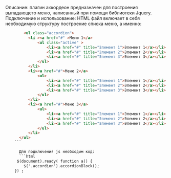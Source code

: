 Описание: 
  плагин аккордеон предназначен для построения выпадающего меню, написанный при помощи библиотеки Jquery.
Подключение и использование:
  HTML файл включает в себя необходимую структуру построение списка меню, а именно:
  ```html
          <ul class="accordion">
            <li ><a href="#" >Меню 1</a>
                <ul class="active" >
                    <li><a href="#" title="Элемент 1">Элемент 1</a></li>
                    <li><a href="#" title="Элемент 2">Элемент 2</a></li>
                    <li><a href="#" title="Элемент 3">Элемент 3</a></li>
                </ul>
            </li>
            <li><a href="#">Меню 2</a>
                <ul>
                    <li><a href="#" title="Элемент 1">Элемент 1</a></li>
                    <li><a href="#" title="Элемент 2">Элемент 2</a></li>
                    <li><a href="#" title="Элемент 3">Элемент 3</a></li>
                </ul>
            </li>
            <li><a href="#">Меню 3</a>
                <ul>
                    <li><a href="#" title="Элемент 1">Элемент 1</a></li>
                    <li><a href="#" title="Элемент 2">Элемент 2</a></li>
                    <li><a href="#" title="Элемент 3">Элемент 3</a></li>
                </ul>
            </li>
        </ul>
      ```  

        Для подключения js необходим код:
        ```html
       $(document).ready( function a() {
          $('.accordion').accordionBlock();
      }) ;
```
